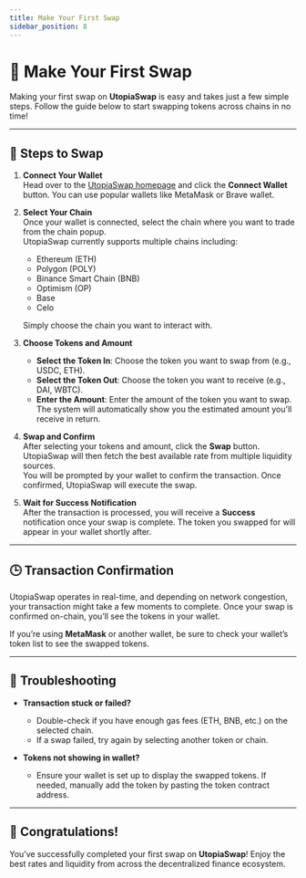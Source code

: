 ```yaml
---
title: Make Your First Swap
sidebar_position: 8
---
```


# 🏁 Make Your First Swap

Making your first swap on **UtopiaSwap** is easy and takes just a few simple steps. Follow the guide below to start swapping tokens across chains in no time!

---

## 🚀 Steps to Swap

1. **Connect Your Wallet**  
   Head over to the [UtopiaSwap homepage](https://utopiaswap.net) and click the **Connect Wallet** button. You can use popular wallets like MetaMask or Brave wallet.

2. **Select Your Chain**  
   Once your wallet is connected, select the chain where you want to trade from the chain popup.  
   UtopiaSwap currently supports multiple chains including:
   - Ethereum (ETH)
   - Polygon (POLY)
   - Binance Smart Chain (BNB)
   - Optimism (OP)
   - Base
   - Celo

   Simply choose the chain you want to interact with.

3. **Choose Tokens and Amount**  
   - **Select the Token In**: Choose the token you want to swap from (e.g., USDC, ETH).
   - **Select the Token Out**: Choose the token you want to receive (e.g., DAI, WBTC).
   - **Enter the Amount**: Enter the amount of the token you want to swap. The system will automatically show you the estimated amount you'll receive in return.

4. **Swap and Confirm**  
   After selecting your tokens and amount, click the **Swap** button. UtopiaSwap will then fetch the best available rate from multiple liquidity sources.  
   You will be prompted by your wallet to confirm the transaction. Once confirmed, UtopiaSwap will execute the swap.

5. **Wait for Success Notification**  
   After the transaction is processed, you will receive a **Success** notification once your swap is complete. The token you swapped for will appear in your wallet shortly after.

---

## 🕒 Transaction Confirmation

UtopiaSwap operates in real-time, and depending on network congestion, your transaction might take a few moments to complete. Once your swap is confirmed on-chain, you’ll see the tokens in your wallet.

If you’re using **MetaMask** or another wallet, be sure to check your wallet’s token list to see the swapped tokens.

---

## 🚧 Troubleshooting

- **Transaction stuck or failed?**  
   - Double-check if you have enough gas fees (ETH, BNB, etc.) on the selected chain.
   - If a swap failed, try again by selecting another token or chain.

- **Tokens not showing in wallet?**  
   - Ensure your wallet is set up to display the swapped tokens. If needed, manually add the token by pasting the token contract address.

---

## 🎉 Congratulations! 

You’ve successfully completed your first swap on **UtopiaSwap**! Enjoy the best rates and liquidity from across the decentralized finance ecosystem.
